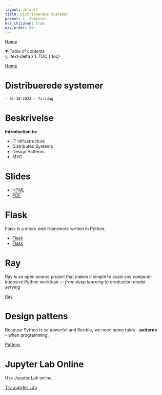 ```yaml
---
layout: default
title: Distribuerede systemer
parent: 4. Semester
has_children: true
nav_order: 50
---
```


[Home](../modul-4-2.md)

<details open markdown="block">
  <summary>
    Table of contents
  </summary>
  {: .text-delta }
1. TOC
{:toc}
</details>

[Home](modul-4-2.md)
# Distribuerede systemer
    - 01-10-2022 - Tirsdag

# Beskrivelse
**Introduction to:**

- IT infrastructure
- Distributed Systems
- Design Patterns
- MVC

# Slides
- [HTML](./_slide/Distributed_Systems_Docker.html)
- [PDF](./_slide/Distributed_Systems_Docker.pdf)


# Flask
Flask is a micro web framework written in Python.

- [Flask](./flask_demo.md)
- [Flask](./flask.md)

# Ray
Ray is an open source project that makes it simple to scale any compute-intensive Python workload — *from deep learning to production model serving*

[Ray](./ray.md)

# Design pattens
Because Python is so powerful and flexible, we need some rules - **patterns** - when programming. 

[Pattens](./Pattens.md)

# Jupyter Lab Online
Use Jupyter Lab online.

[Try Jupyter Lab](https://jupyter.org/try)